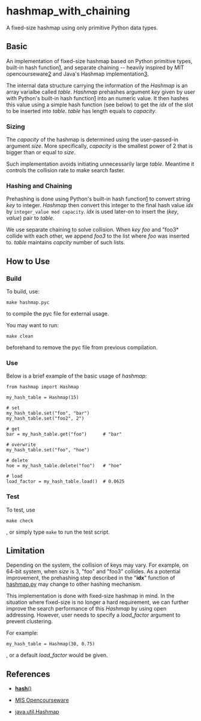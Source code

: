 # hashmap_with_chaining
A fixed-size hashmap using only primitive Python data types.

## Basic
An implementation of fixed-size hashmap based on Python primitive types, built-in hash function[1](#references), and separate chaining -- heavily inspired by MIT opencourseware[2](#references) and Java's Hashmap implementation[3](#references).

The internal data structure carrying the information of the _Hashmap_ is an array varialbe called _table_. _Hashmap_ prehashes argument _key_ given by user with Python's built-in hash function[1](#references) into an numeric value. It then hashes this value using a simple hash function (see below) to get the _idx_ of the slot to be inserted into _table_. _table_ has length equals to _capacity_.

### Sizing
The _capacity_ of the hashmap is determined using the user-passed-in argument _size_. More specifically, _capacity_ is the smallest power of 2 that is bigger than or equal to _size_.

Such implementation avoids initiating unnecessarily large _table_. Meantime it controls the collision rate to make search faster.

### Hashing and Chaining
Prehashing is done using Python's built-in hash function[1](#references) to convert string _key_ to integer. _Hashmap_ then convert this integer to the final hash value _idx_ by `integer_value mod capacity`. _idx_ is used later-on to insert the (_key_, _value_) pair to _table_.

We use separate chaining to solve collision. When _key_ *foo* and "foo3* collide with each other, we append *foo3* to the list where *foo* was inserted to. _table_ maintains _capcity_ number of such lists.

## How to Use

### Build
To build, use:
```
make hashmap.pyc
```
to compile the pyc file for external usage.

You may want to run:
```
make clean
```
beforehand to remove the pyc file from previous compilation.

### Use
Below is a brief example of the basic usage of _hashmap_:
```
from hashmap import Hashmap

my_hash_table = Hashmap(15)

# set
my_hash_table.set("foo", "bar")
my_hash_table.set("foo2", 2")

# get
bar = my_hash_table.get("foo")      # "bar"

# overwrite
my_hash_table.set("foo", "hoe")

# delete
hoe = my_hash_table.delete("foo")   # "hoe"

# load
load_factor = my_hash_table.load()  # 0.0625
```

### Test
To test, use
```
make check
```
, or simply type ```make``` to run the test script.

## Limitation
Depending on the system, the collision of keys may vary. For example, on 64-bit system, when _size_ is 3, "foo" and "foo3" collides. As a potential improvement, the prehashing step described in the "__idx__" function of [hashmap.py](https://github.com/Ornithologist/hashmap_with_chaining/blob/master/hashmap.py) may change to other hashing mechanism.

This implementation is done with fixed-size hashmap in mind. In the situation where fixed-size is no longer a hard requirement, we can further improve the search performance of this _Hashmap_ by using open addressing. However, user needs to specify a _load_factor_ argument to prevent clustering.

For example:
```
my_hash_table = Hashmap(30, 0.75)
```
, or a default _load_factor_ would be given.

## References

* [__hash__()](https://docs.python.org/2.7/reference/datamodel.html#object.__hash__)

* [MIS Opencourseware](https://ocw.mit.edu/courses/electrical-engineering-and-computer-science/6-006-introduction-to-algorithms-fall-2011/lecture-videos/MIT6_006F11_lec08.pdf)
* [java.util.Hashmap](http://grepcode.com/file/repository.grepcode.com/java/root/jdk/openjdk/6-b14/java/util/HashMap.java#HashMap.indexFor%28int%2Cint%29)
